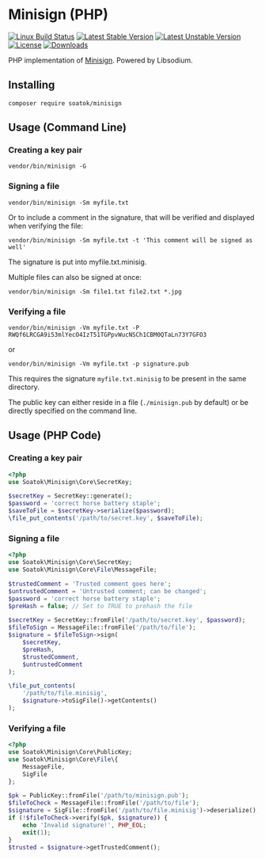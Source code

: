 # Minisign (PHP)

[![Linux Build Status](https://travis-ci.org/soatok/minisign-php.svg?branch=master)](https://travis-ci.org/soatok/minisign-php)
[![Latest Stable Version](https://poser.pugx.org/soatok/minisign/v/stable)](https://packagist.org/packages/soatok/minisign)
[![Latest Unstable Version](https://poser.pugx.org/soatok/minisign/v/unstable)](https://packagist.org/packages/soatok/minisign)
[![License](https://poser.pugx.org/soatok/minisign/license)](https://packagist.org/packages/soatok/minisign)
[![Downloads](https://img.shields.io/packagist/dt/soatok/minisign.svg)](https://packagist.org/packages/soatok/minisign)

PHP implementation of [Minisign](https://jedisct1.github.io/minisign/).
Powered by Libsodium.

## Installing

```terminal
composer require soatok/minisign
```

## Usage (Command Line)

### Creating a key pair

```terminal
vendor/bin/minisign -G
```

### Signing a file

```terminal
vendor/bin/minisign -Sm myfile.txt
```

Or to include a comment in the signature, that will be verified and displayed when verifying the file:

```terminal
vendor/bin/minisign -Sm myfile.txt -t 'This comment will be signed as well'
```

The signature is put into myfile.txt.minisig.

Multiple files can also be signed at once:

```terminal
vendor/bin/minisign -Sm file1.txt file2.txt *.jpg
```

### Verifying a file

```terminal
vendor/bin/minisign -Vm myfile.txt -P RWQf6LRCGA9i53mlYecO4IzT51TGPpvWucNSCh1CBM0QTaLn73Y7GFO3
```

or

```terminal
vendor/bin/minisign -Vm myfile.txt -p signature.pub
```

This requires the signature `myfile.txt.minisig` to be present in the same directory.

The public key can either reside in a file (`./minisign.pub` by default) or be directly specified on the command line.

## Usage (PHP Code)

### Creating a key pair

```php
<?php
use Soatok\Minisign\Core\SecretKey;

$secretKey = SecretKey::generate();
$password = 'correct horse battery staple';
$saveToFile = $secretKey->serialize($password);
\file_put_contents('/path/to/secret.key', $saveToFile);
```

### Signing a file

```php
<?php
use Soatok\Minisign\Core\SecretKey;
use Soatok\Minisign\Core\File\MessageFile;

$trustedComment = 'Trusted comment goes here';
$untrustedComment = 'Untrusted comment; can be changed';
$password = 'correct horse battery staple';
$preHash = false; // Set to TRUE to prehash the file

$secretKey = SecretKey::fromFile('/path/to/secret.key', $password);
$fileToSign = MessageFile::fromFile('/path/to/file');
$signature = $fileToSign->sign(
    $secretKey,
    $preHash,
    $trustedComment,
    $untrustedComment
);

\file_put_contents(
    '/path/to/file.minisig',
    $signature->toSigFile()->getContents()
);
```

### Verifying a file

```php
<?php
use Soatok\Minisign\Core\PublicKey;
use Soatok\Minisign\Core\File\{
    MessageFile,
    SigFile
};

$pk = PublicKey::fromFile('/path/to/minisign.pub');
$fileToCheck = MessageFile::fromFile('/path/to/file');
$signature = SigFile::fromFile('/path/to/file.minisig')->deserialize();
if (!$fileToCheck->verify($pk, $signature)) {
    echo 'Invalid signature!', PHP_EOL;
    exit(1);
}
$trusted = $signature->getTrustedComment();
```
